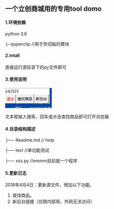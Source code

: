 ## 一个立创商城用的专用tool domo

#### 1.环境依赖
python 3.6

├─pyperclip			//用于剪切板的模块
	

#### 2.intall
直接运行源目录下的py文件即可

#### 3.使用说明
![rd01](/image/rd01.jpg)



文本框输入搜索，回车或点击查找商品即可打开浏览器

#### 4.目录结构描述
├── Readme.md   		  // help

├── text				  //单功能测试

├── xxx.py                             //emmm目前就一个程序


#### 5.更新日志
2018年4月4日：更新源文件，增加以下功能。

1. 查找商品。
2. 新后台链接（仅限内部用，外网无法访问）